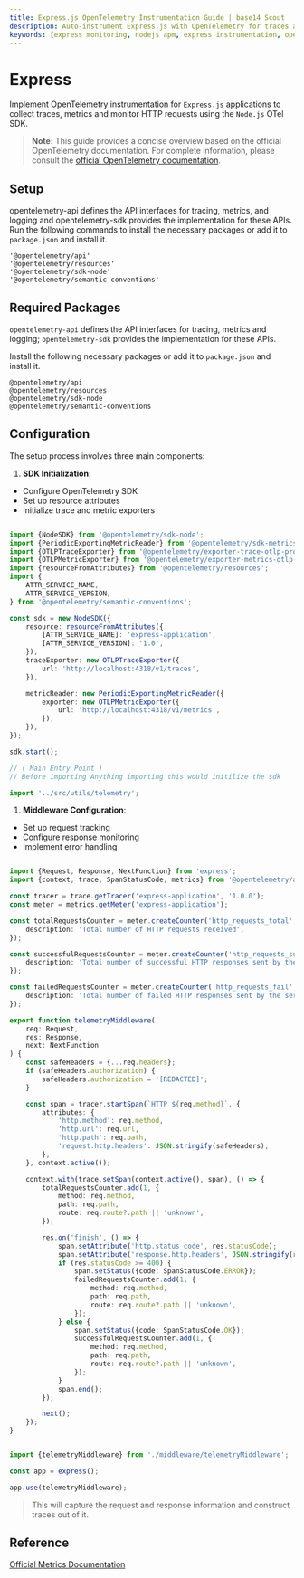 ```yaml
---
title: Express.js OpenTelemetry Instrumentation Guide | base14 Scout
description: Auto-instrument Express.js with OpenTelemetry for traces and metrics. Complete Node.js APM setup with distributed tracing and HTTP monitoring.
keywords: [express monitoring, nodejs apm, express instrumentation, opentelemetry express, nodejs monitoring]
---
```


# Express

Implement OpenTelemetry instrumentation for `Express.js` applications to collect
traces, metrics and monitor HTTP requests using the `Node.js` OTel SDK.

> **Note:** This guide provides a concise overview based on the official
> OpenTelemetry documentation. For complete information, please consult
> the
> [official OpenTelemetry documentation](https://opentelemetry.io/docs/languages/js/instrumentation/).

## Setup

opentelemetry-api defines the API interfaces for tracing, metrics, and logging
and opentelemetry-sdk provides the implementation for these APIs.
Run the following commands to install the necessary packages or add it to
`package.json` and install it.

```plaintext
'@opentelemetry/api'
'@opentelemetry/resources'
'@opentelemetry/sdk-node'
'@opentelemetry/semantic-conventions'
```

## Required Packages

`opentelemetry-api` defines the API interfaces for tracing, metrics and logging;
`opentelemetry-sdk` provides the implementation for these APIs.

Install the following necessary packages or add it to `package.json`
and install it.

```plaintext
@opentelemetry/api
@opentelemetry/resources
@opentelemetry/sdk-node
@opentelemetry/semantic-conventions
```

## Configuration

The setup process involves three main components:

1. **SDK Initialization**:

- Configure OpenTelemetry SDK
- Set up resource attributes
- Initialize trace and metric exporters

```typescript title="src/utils/telemetry.ts" showLineNumbers

import {NodeSDK} from '@opentelemetry/sdk-node';
import {PeriodicExportingMetricReader} from '@opentelemetry/sdk-metrics';
import {OTLPTraceExporter} from '@opentelemetry/exporter-trace-otlp-proto';
import {OTLPMetricExporter} from '@opentelemetry/exporter-metrics-otlp-proto';
import {resourceFromAttributes} from '@opentelemetry/resources';
import {
    ATTR_SERVICE_NAME,
    ATTR_SERVICE_VERSION,
} from '@opentelemetry/semantic-conventions';

const sdk = new NodeSDK({
    resource: resourceFromAttributes({
        [ATTR_SERVICE_NAME]: 'express-application',
        [ATTR_SERVICE_VERSION]: '1.0',
    }),
    traceExporter: new OTLPTraceExporter({
        url: 'http://localhost:4318/v1/traces',
    }),

    metricReader: new PeriodicExportingMetricReader({
        exporter: new OTLPMetricExporter({
            url: 'http://localhost:4318/v1/metrics',
        }),
    }),
});

sdk.start();
```

```typescript title="src/index.ts" showLineNumbers
// ( Main Entry Point )
// Before importing Anything importing this would initilize the sdk

import '../src/utils/telemetry';
```

1. **Middleware Configuration**:

- Set up request tracking
- Configure response monitoring
- Implement error handling

```typescript title="src/middlewares/telemetryMiddleware.ts" showLineNumbers

import {Request, Response, NextFunction} from 'express';
import {context, trace, SpanStatusCode, metrics} from '@opentelemetry/api';

const tracer = trace.getTracer('express-application', '1.0.0');
const meter = metrics.getMeter('express-application');

const totalRequestsCounter = meter.createCounter('http_requests_total', {
    description: 'Total number of HTTP requests received',
});

const successfulRequestsCounter = meter.createCounter('http_requests_success', {
    description: 'Total number of successful HTTP responses sent by the server',
});

const failedRequestsCounter = meter.createCounter('http_requests_fail', {
    description: 'Total number of failed HTTP responses sent by the server',
});

export function telemetryMiddleware(
    req: Request,
    res: Response,
    next: NextFunction
) {
    const safeHeaders = {...req.headers};
    if (safeHeaders.authorization) {
        safeHeaders.authorization = '[REDACTED]';
    }

    const span = tracer.startSpan(`HTTP ${req.method}`, {
        attributes: {
            'http.method': req.method,
            'http.url': req.url,
            'http.path': req.path,
            'request.http.headers': JSON.stringify(safeHeaders),
        },
    }, context.active());

    context.with(trace.setSpan(context.active(), span), () => {
        totalRequestsCounter.add(1, {
            method: req.method,
            path: req.path,
            route: req.route?.path || 'unknown',
        });

        res.on('finish', () => {
            span.setAttribute('http.status_code', res.statusCode);
            span.setAttribute('response.http.headers', JSON.stringify(res.getHeaders()))
            if (res.statusCode >= 400) {
                span.setStatus({code: SpanStatusCode.ERROR});
                failedRequestsCounter.add(1, {
                    method: req.method,
                    path: req.path,
                    route: req.route?.path || 'unknown',
                });
            } else {
                span.setStatus({code: SpanStatusCode.OK});
                successfulRequestsCounter.add(1, {
                    method: req.method,
                    path: req.path,
                    route: req.route?.path || 'unknown',
                });
            }
            span.end();
        });

        next();
    });
}
```

```typescript title="src/index.ts" showLineNumbers

import {telemetryMiddleware} from './middleware/telemetryMiddleware';

const app = express();

app.use(telemetryMiddleware);
```

> This will capture the request and response information and construct traces
> out of it.

## Reference

[Official Metrics Documentation](https://opentelemetry.io/docs/concepts/signals/metrics/)
